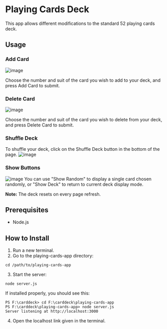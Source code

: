 # Playing Cards Deck

This app allows different modifications to the standard 52 playing cards deck.

## Usage

### Add Card
![image](https://github.com/scarflox/carddeck/assets/159484696/a6493909-d2bf-42cc-a98e-3fc1221d3d18)

Choose the number and suit of the card you wish to add to your deck, and press Add Card to submit.

### Delete Card
![image](https://github.com/scarflox/carddeck/assets/159484696/0bdbc8f0-7db8-4d1f-8a6c-8a32f8840cc3)

Choose the number and suit of the card you wish to delete from your deck, and press Delete Card to submit.

### Shuffle Deck
To shuffle your deck, click on the Shuffle Deck button in the bottom of the page.
![image](https://github.com/scarflox/carddeck/assets/159484696/2e343094-af57-40f4-96c1-584cff169463)

### Show Buttons
![image](https://github.com/scarflox/carddeck/assets/159484696/736a0c8c-0e45-4d7d-b08e-fafac2171008)
You can use "Show Random" to display a single card chosen randomly, or "Show Deck" to return to current deck display mode.

**Note:** The deck resets on every page refresh.

## Prerequisites
 - Node.js

## How to Install
1. Run a new terminal.
2. Go to the playing-cards-app directory:
```
cd /path/to/playing-cards-app
```
3. Start the server:
```
node server.js
```
If installed properly, you should see this:

```
PS F:\carddeck> cd F:\carddeck\playing-cards-app
PS F:\carddeck\playing-cards-app> node server.js 
Server listening at http://localhost:3000
```
4. Open the localhost link given in the terminal.



